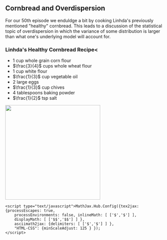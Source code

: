 ## Cornbread and Overdispersion

For our 50th episode we enduldge a bit by cooking Linhda's previously mentioned "healthy" cornbread.  This leads to a discussion of the statistical topic of overdispersion in which the variance of some distribution is larger than what one's underlying model will account for.

### Linhda's Healthy Cornbread Recipe<

* 1 cup whole grain corn flour
* $\frac{3}{4}$ cups whole wheat flour
* 1 cup white flour
* $\frac{1}{3}$ cup vegetable oil
* 2 large eggs
* $\frac{1}{3}$ cup chives
* 4 tablespoons baking powder
* $\frac{1}{2}$ tsp salt

<img src='/cornbread.jpg' width=300 />

 <script type="text/javascript" 
        src="http://cdn.mathjax.org/mathjax/latest/MathJax.js?config=TeX-AMS-MML_HTMLorMML">
    </script>
    <script type="text/javascript">MathJax.Hub.Config({tex2jax: {processEscapes: true, 
        processEnvironments: false, inlineMath: [ ['$','$'] ], 
        displayMath: [ ['$$','$$'] ] }, 
        asciimath2jax: {delimiters: [ ['$','$'] ] }, 
        "HTML-CSS": {minScaleAdjust: 125 } });
    </script>

<? include("../footer.php") ?>
